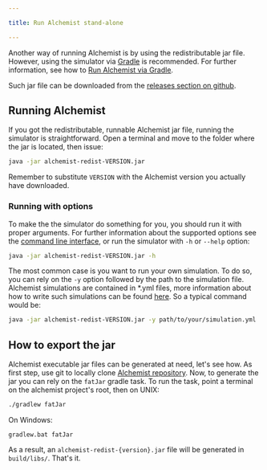 ```yaml
---

title: Run Alchemist stand-alone

---
```

Another way of running Alchemist is by using the redistributable jar file. However, using the simulator via [Gradle](https://gradle.org) is recommended. For further information, see how to [Run Alchemist via Gradle](run-gradle.md).

Such jar file can be downloaded from the [releases section on github](https://github.com/AlchemistSimulator/Alchemist/releases).

## Running Alchemist

If you got the redistributable, runnable Alchemist jar file, running the simulator is straightforward. Open a terminal and move to the folder where the jar is located, then issue:
```bash
java -jar alchemist-redist-VERSION.jar
```
Remember to substitute `VERSION` with the Alchemist version you actually have downloaded.

### Running with options

To make the the simulator do something for you, you should run it with proper arguments. For further information about the supported options see the [command line interface](quickstart.md#command-line-interface), or run the simulator with `-h` or `--help` option:
```bash
java -jar alchemist-redist-VERSION.jar -h
```

The most common case is you want to run your own simulation. To do so, you can rely on the `-y` option followed by the path to the simulation file. Alchemist simulations are contained in *.yml files, more information about how to write such simulations can be found [here](yaml.md). So a typical command would be:
```bash
java -jar alchemist-redist-VERSION.jar -y path/to/your/simulation.yml
```

## How to export the jar

Alchemist executable jar files can be generated at need, let's see how. As first step, use git to locally clone [Alchemist repository](https://github.com/AlchemistSimulator/Alchemist). Now, to generate the jar you can rely on the `fatJar` gradle task. To run the task, point a terminal on the alchemist project's root, then on UNIX:
```bash
./gradlew fatJar
```
On Windows:
```
gradlew.bat fatJar
```

As a result, an `alchemist-redist-{version}.jar` file will be generated in `build/libs/`. That's it.